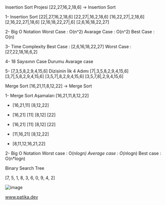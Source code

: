 Insertion Sort Projesi
[22,27,16,2,18,6] -> Insertion Sort

1- Insertion Sort 
 [22|,27,16,2,18,6]
 [22,27|,16,2,18,6]
 [16,22,27|,2,18,6]
 [2,16,22,27|,18,6]
 [2,16,18,22,27|,6]
 [2,6,16,18,22,27]
 
2- Big O Notation 
Worst Case : O(n^2)
Avarage Case : O(n^2)
Best Case : O(n)

3- Time Complexity
Best Case : [2,6,16,18,22,27]
Worst Case : [27,22,18,16,6,2]

4- 18 Sayısının Case Durumu
Avarage case

5- [7,3,5,8,2,9,4,15,6] Dizisinin İlk 4 Adımı
[7|,3,5,8,2,9,4,15,6]
[3,7|,5,8,2,9,4,15,6]
[3,5,7|,8,2,9,4,15,6]
[3,5,7,8|,2,9,4,15,6]


Merge Sort 
[16,21,11,8,12,22] -> Merge Sort

1- Merge Sort Aşamaları
[16,21,11,8,12,22]
- [16,21,11]     [8,12,22]


- [16,21]   [11]   [8,12]   [22]


- [16,21]   [11]   [8,12]   [22]


- [11,16,21]   [8,12,22]


- [8,11,12,16,21,22]


2- Big O Notation
Worst case   : O(n*logn)
Average case : O(n*logn)
Best case    : O(n*logn)


Binary Search Tree 

[7, 5, 1, 8, 3, 6, 0, 9, 4, 2] 

![image](https://user-images.githubusercontent.com/94525426/196429321-d3fbd408-d84b-4573-8a9c-9d778c0e4d78.png)


www.patika.dev
